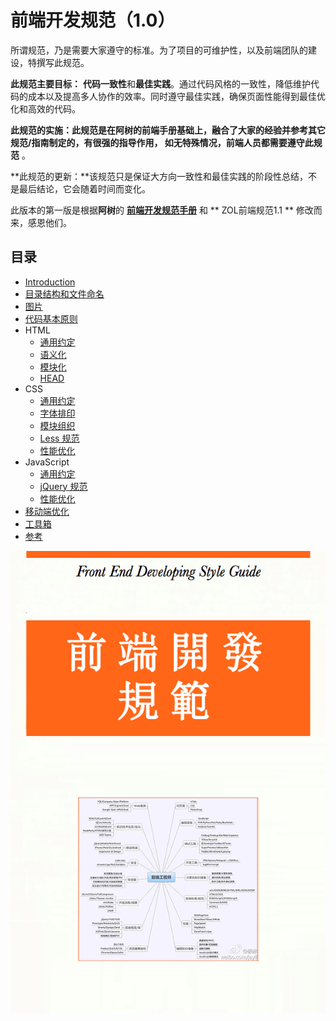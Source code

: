 # 前端开发规范（1.0）

所谓规范，乃是需要大家遵守的标准。为了项目的可维护性，以及前端团队的建设，特撰写此规范。

**此规范主要目标：** **代码一致性**和**最佳实践**。通过代码风格的一致性，降低维护代码的成本以及提高多人协作的效率。同时遵守最佳实践，确保页面性能得到最佳优化和高效的代码。

**此规范的实施：**此规范是在阿树的前端手册基础上，融合了大家的经验并参考其它规范/指南制定的，有很强的指导作用，** 如无特殊情况，前端人员都需要遵守此规范** 。  
   
**此规范的更新：**该规范只是保证大方向一致性和最佳实践的阶段性总结，不是最后结论，它会随着时间而变化。 
 
此版本的第一版是根据**阿树**的 **[前端开发规范手册](http://zhibimo.com/read/Ashu/front-end-style-guide/)** 和 ** ZOL前端规范1.1 ** 修改而来，感恩他们。  

<!--#####Github: [仓库地址](https://github.com/Aaaaaashu/Front-End-Style-Guide)
#####知笔墨：[手册地址](http://zhibimo.com/read/Ashu/front-end-style-guide/)  -->


## 目录
* [Introduction](content/index.html)
* [目录结构和文件命名](content/directory-structure/index.html) 
* [图片](content/directory-picture/index.html)
* [代码基本原则](content/basic/index.html)
* HTML
   * [通用约定](content/html/general.html)
   * [语义化](content/html/semantic.html)
   * [模块化](content/html/structure.html)
   * [HEAD](content/html/head.html)
* CSS
   * [通用约定](content/css/general.html)
   * [字体排印](content/css/typography.html)
   * [模块组织](content/css/structure.html)
   * [Less 规范](content/css/less.html)
   * [性能优化](content/css/performance.html)
* JavaScript
   * [通用约定](content/javascript/general.html)
   * [jQuery 规范](content/javascript/jquery.html)
   * [性能优化](content/javascript/performance.html)
* [移动端优化](content/mobile-optimize/index.html)
* [工具箱](content/tool/index.html)
* [参考](content/reference/index.html)

![](/img/husky.png)
 